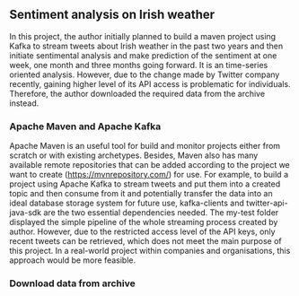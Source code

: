 ## Sentiment analysis on Irish weather

In this project, the author initially planned to build a maven project using Kafka to stream tweets about Irish weather in the past two years and then initiate sentimental analysis and make prediction of the sentiment at one week, one month and three months going forward. It is an time-series oriented analysis. However, due to the change made by Twitter company recently, gaining higher level of its API access is problematic for individuals. Therefore, the author downloaded the required data from the archive instead. 

### Apache Maven and Apache Kafka
Apache Maven is an useful tool for build and monitor projects either from scratch or with existing archetypes. Besides, Maven also has many available remote repositories that can be added according to the project we want to create (https://mvnrepository.com/) for use. For example, to build a project using Apache Kafka to stream tweets and put them into a created topic and then consume from it and potentially transfer the data into an ideal database storage system for future use, kafka-clients and twitter-api-java-sdk are the two essential dependencies needed. The my-test folder displayed the simple pipeline of the whole streaming process created by author. However, due to the restricted access level of the API keys, only recent tweets can be retrieved, which does not meet the main purpose of this project. In a real-world project within companies and organisations, this approach would be more feasible.

### Download data from archive


